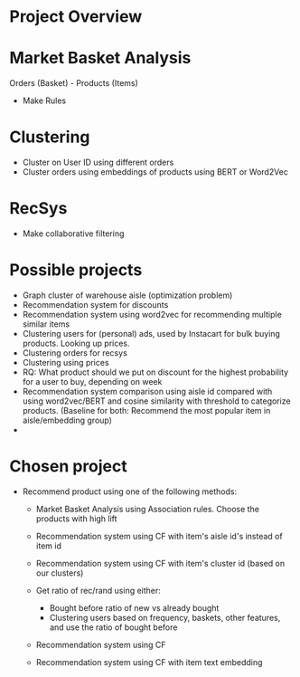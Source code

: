 # Project Overview




# Market Basket Analysis
Orders (Basket) - Products (Items)
- Make Rules

# Clustering
- Cluster on User ID using different orders
- Cluster orders using embeddings of products using BERT or Word2Vec

# RecSys
- Make collaborative filtering




# Possible projects
- Graph cluster of warehouse aisle (optimization problem)
- Recommendation system for discounts
- Recommendation system using word2vec for recommending multiple similar items
- Clustering users for (personal) ads, used by Instacart for bulk buying products. Looking up prices.
- Clustering orders for recsys
- Clustering using prices
- RQ: What product should we put on discount for the highest probability for a user to buy, depending on week
- Recommendation system comparison using aisle id compared with using word2vec/BERT and cosine similarity with threshold to categorize products. (Baseline for both: Recommend the most popular item in aisle/embedding group)
- 

# Chosen project
- Recommend product using one of the following methods:
    - Market Basket Analysis using Association rules. Choose the products with high lift
    - Recommendation system using CF with item's aisle id's instead of item id
    - Recommendation system using CF with item's cluster id (based on our clusters)
    - Get ratio of rec/rand using either:
        - Bought before ratio of new vs already bought
        - Clustering users based on frequency, baskets, other features, and use the ratio of bought before


    - Recommendation system using CF
    
    - Recommendation system using CF with item text embedding


















